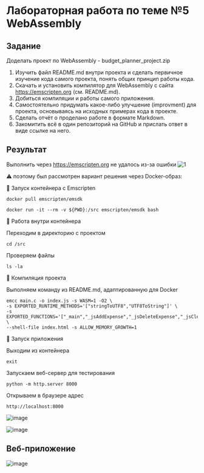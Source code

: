 # Лабораторная работа по теме №5 WebAssembly

## Задание
Доделать проект по WebAssembly - budget_planner_project.zip

1. Изучить файл README.md внутри проекта и сделать первичное изучение кода самого проекта, понять общих принцип работы кода.
2. Скачать и установить компилятор для WebAssembly с сайта https://emscripten.org (см. README.md).
3. Добиться компиляции и работы самого приложения.
4. Самостоятельно придумать какое-либо улучшение (improvment) для проекта, основываясь на исходных примерах кода в проекте.
5. Сделать отчёт о проделано работе в формате Markdown.
6. Закомитить всё в один репозиторий на GitHub и прислать ответ в виде ссылке на него.

## Результат
Выполнить через https://emscripten.org не удалось из-за ошибки
![1](https://github.com/user-attachments/assets/54a7e424-eba3-49ce-9ada-98c4c0fdf774)

:warning: поэтому был рассмотрен вариант решения через Docker-образ:

:round_pushpin: Запуск контейнера с Emscripten

```
docker pull emscripten/emsdk
```

```
docker run -it --rm -v ${PWD}:/src emscripten/emsdk bash
```

:round_pushpin: Работа внутри контейнера

Переходим в директорию с проектом

```
cd /src
```

Проверяем файлы

```
ls -la
```

:round_pushpin: Компиляция проекта

Выполняем команду из README.md, адаптированную для Docker

```
emcc main.c -o index.js -s WASM=1 -O2 \
-s EXPORTED_RUNTIME_METHODS='["stringToUTF8","UTF8ToString"]' \
-s EXPORTED_FUNCTIONS='["_main","_jsAddExpense","_jsDeleteExpense","_jsClearAllExpenses","_jsGetTotalExpenses","_jsGetExpenseCount","_jsGetCategoryCount","_getExpenseJSON","_getCategoryTotalJSON","_freeMemory","_malloc","_free"]' \
--shell-file index.html -s ALLOW_MEMORY_GROWTH=1
```

:round_pushpin: Запуск приложения

Выходим из контейнера

```
exit
```

Запускаем веб-сервер для тестирования

```
python -m http.server 8000
```

Открываем в браузере адрес

```
http://localhost:8000
```

![image](https://github.com/user-attachments/assets/34224a82-2532-481c-a4b6-28956731e83b)

![image](https://github.com/user-attachments/assets/543890bb-2d0b-412d-8ac3-b89dfb238554)


## Веб-приложение

![image](https://github.com/user-attachments/assets/8a3ab9e2-cb24-4a05-ac22-21aff6a37496)


